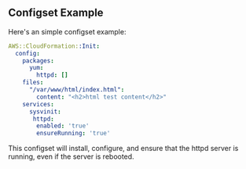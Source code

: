## Configset Example

Here's an simple configset example:

```yaml
AWS::CloudFormation::Init:
  config:
    packages:
      yum:
        httpd: []
    files:
      "/var/www/html/index.html":
        content: "<h2>html test content</h2>"
    services:
      sysvinit:
       httpd:
        enabled: 'true'
        ensureRunning: 'true'
```

This configset will install, configure, and ensure that the httpd server is running, even if the server is rebooted.
